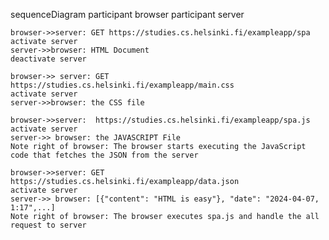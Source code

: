 sequenceDiagram
    participant browser
    participant server

    browser->>server: GET https://studies.cs.helsinki.fi/exampleapp/spa
    activate server
    server->>browser: HTML Document
    deactivate server

    browser->> server: GET https://studies.cs.helsinki.fi/exampleapp/main.css
    activate server
    server->>browser: the CSS file

    browser->>server:  https://studies.cs.helsinki.fi/exampleapp/spa.js
    activate server
    server->> browser: the JAVASCRIPT File
    Note right of browser: The browser starts executing the JavaScript code that fetches the JSON from the server

    browser->>server: GET https://studies.cs.helsinki.fi/exampleapp/data.json
    activate server
    server->> browser: [{"content": "HTML is easy"}, "date": "2024-04-07, 1:17",...]
    Note right of browser: The browser executes spa.js and handle the all request to server 